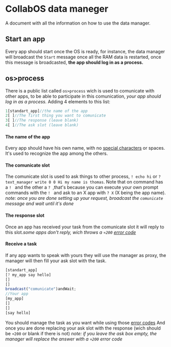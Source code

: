 # CollabOS data maneger
A document with all the information on how to use the data manager.
## Start an app
Every app should start once the OS is ready, for instance, the data manager will broadcast the ``Start`` message once all the RAM data is restarted, once this message is broadcasted, **the app should log in as a process.**
## os>process
There is a public list called ``os>process`` wich is used to comunicate with other apps, to be able to participate in this comunication, *your app should log in as a process.*
Adding 4 elements to this list:
```js
1[standart_app]//the name of the app
2[ ]//The first thing you want to comunicate
3[ ]//The response (leave blank) 
4[ ]//The ask slot (leave blank)
```
#### The name of the app
Every app should have his own name, with no [special characters](https://github.com/wamuM/docs/blob/master/Scratch/characters.md) or spaces. It's used to recognize the app among the others.
#### The comunicate slot
The comunicate slot is used to ask things to other process, ``! echo hi`` or ``? text_manager write 0 0 Hi my name is thomas``. Note that on command has a ``! `` and the other a ``? ``,that's
because you can execute your own prompt commands with the ``! `` and ask to an X app with ``? X`` (X being the app name). 
*note: once you are done setting up your request, broadcast the ``comunicate`` message and wait until it's done*
#### The response slot
Once an app has received your task from the comunicate slot it will reply to this slot.*some apps don't reply, wich throws a ``¤200`` [error code](https://github.com/wamuM/docs/blob/master/Scratch/error_codes.md)*
#### Receive a task
If any app wants to speak with yours they will use the manager as proxy, the manager will then fill your ask slot with the task. 
```js
[standart_app]
[? my_app say hello]
[]
[]
broadcast("comunicate")andWait;
//Your app
[my_app]
[]
[]
[say hello]
```
You should manage the task as you want while using those [error codes](https://github.com/wamuM/docs/blob/master/Scratch/error_codes.md)
And once you are done replacing your ask slot with the response (wich should be ``¤200`` or blank if there is not)
*note: if you leave the ask box empty, the manager will replace the answer with a ``¤200`` error code*
